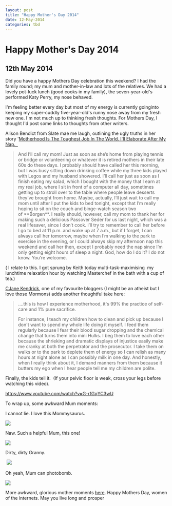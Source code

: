 ```yaml
---
layout: post
title: "Happy Mother's Day 2014"
date: 12-May-2014
categories: tbd
---
```


# Happy Mother's Day 2014

## 12th May 2014

Did you have a happy Mothers Day celebration this weekend? I had the family round; my mum and mother-in-law and lots of the relatives. We had a lovely pot-luck lunch (good cooks in my family),   the seven-year-old's performed Katy Perry,   my nose behaved.

I'm feeling better every day but most of my energy is currently goinginto keeping my super-cuddly five-year-old's runny nose away from my fresh new one. I'm not much up to thinking fresh thoughts. For Mothers Day, I thought I'd post some links to thoughts from other writers.

Alison Bendict from Slate mae me laugh, outlining the ugly truths in her story '<a href="http://www.slate.com/blogs/xx_factor/2014/04/15/motherhood_is_the_toughest_job_in_the_world_i_ll_elaborate_after_my_nap.html">Motherhood Is The Toughest Job In The World. I'll Elaborate After My Nap.  </a>

<blockquote>And I’ll call my mom! Just as soon as she’s home from playing tennis or bridge or volunteering or whatever it is retired mothers in their late 60s do these days. I probably should have called her this morning, but I was busy sitting down drinking coffee while my three kids played with Legos and my husband showered. I’ll call her just as soon as I finish eating my salad, which I bought with the money that I earn at my real job, where I sit in front of a computer all day, sometimes getting up to stroll over to the table where people leave desserts they’ve brought from home. Maybe, actually, I’ll just wait to call my mom until after I put the kids to bed tonight, except that I’m really hoping to sit on the couch and binge-watch season two of **Borgen**. I really should, however, call my mom to thank her for making such a delicious Passover Seder for us last night, which was a real lifesaver, since I don’t cook. I’ll try to remember to call her before I go to bed at 11 p.m. and wake up at 7 a.m., but if I forget, I can always call her tomorrow, maybe when I’m walking to the park to exercise in the evening, or I could always skip my afternoon nap this weekend and call her then, except I probably need the nap since I’m only getting eight hours of sleep a night. God, how do I do it? I do not know. You’re welcome.</blockquote>

( I relate to this. I got sprung by Keith today multi-task-maximising  my lunchtime relaxation hour by watching Masterchef in the bath with a cup of tea.)

<a href="http://www.cjanekendrick.com/">CJane Kendrick</a>, one of my favourite bloggers (I might be an atheist but I love those Mormons) adds another thoughtful take here:

<blockquote>....this is how I experience motherhood, it's 99% the practice of self-care and 1% pure sacrifice.

For instance, I teach my children how to clean and pick up because I don't want to spend my whole life doing it myself. I feed them regularly because I fear their blood sugar dropping and the chemical change that turns them into mini Hulks. I beg them to love each other because the shrieking and dramatic displays of injustice easily make me cranky at both the perpetrator and the prosecutor. I take them on walks or to the park to deplete them of energy so I can relish as many hours at night alone as I can possibly milk in one day. And honestly, when I really think about it, I demand manners from them because it butters my ego when I hear people tell me my children are polite.</blockquote>

Finally, the kids tell it.  (If your pelvic floor is weak, cross your legs before watching this video).

https://www.youtube.com/watch?v=G-rfGqYC3wU

To wrap up, some awkward Mum moments:

I cannot lie. I love this Mommysaurus.

<img class="photo-horiz" src="/images/2014/05/enhanced-buzz-6334-1399615279-12.jpg" />

Naw. Such a helpful Mum, this one!

<img class="photo-horiz" src="/images/2014/05/enhanced-buzz-6309-1399619473-4.jpg" />

Dirty, dirty Granny.

 <img class="photo-horiz" src="/images/2014/05/enhanced-buzz-31161-1399618696-13.jpg" />

Oh yeah, Mum can photobomb.

<img class="photo-horiz" src="/images/2014/05/enhanced-buzz-21932-1399616870-13.jpg" />

 

More awkward, glorious mother moments <a href="http://www.buzzfeed.com/jennaguillaume/most-awkward-mom-photos-of-all-time">here</a>. Happy Mothers Day, women of the internets. May you live long and prosper
